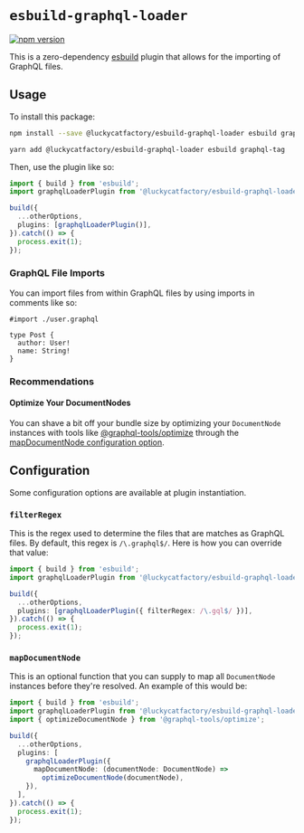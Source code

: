 # `esbuild-graphql-loader`

[![npm version](https://badge.fury.io/js/%40luckycatfactory%2Fesbuild-graphql-loader.svg)](https://badge.fury.io/js/%40luckycatfactory%2Fesbuild-graphql-loader)

This is a zero-dependency [esbuild](https://github.com/evanw/esbuild) plugin that allows for the importing of GraphQL files.

## Usage

To install this package:

```sh
npm install --save @luckycatfactory/esbuild-graphql-loader esbuild graphql-tag
```

```sh
yarn add @luckycatfactory/esbuild-graphql-loader esbuild graphql-tag
```

Then, use the plugin like so:

```ts
import { build } from 'esbuild';
import graphqlLoaderPlugin from '@luckycatfactory/esbuild-graphql-loader';

build({
  ...otherOptions,
  plugins: [graphqlLoaderPlugin()],
}).catch(() => {
  process.exit(1);
});
```

### GraphQL File Imports

You can import files from within GraphQL files by using imports in comments like so:

```gql
#import ./user.graphql

type Post {
  author: User!
  name: String!
}
```

### Recommendations

#### Optimize Your DocumentNodes

You can shave a bit off your bundle size by optimizing your `DocumentNode` instances with tools like [@graphql-tools/optimize](https://www.graphql-tools.com/docs/api/modules/optimize) through the [mapDocumentNode configuration option](https://github.com/luckycatfactory/esbuild-graphql-loader#mapdocumentnode).

## Configuration

Some configuration options are available at plugin instantiation.

### `filterRegex`

This is the regex used to determine the files that are matches as GraphQL files.
By default, this regex is `/\.graphql$/`.
Here is how you can override that value:

```ts
import { build } from 'esbuild';
import graphqlLoaderPlugin from '@luckycatfactory/esbuild-graphql-loader';

build({
  ...otherOptions,
  plugins: [graphqlLoaderPlugin({ filterRegex: /\.gql$/ })],
}).catch(() => {
  process.exit(1);
});
```

### `mapDocumentNode`

This is an optional function that you can supply to map all `DocumentNode` instances before they're resolved.
An example of this would be:

```ts
import { build } from 'esbuild';
import graphqlLoaderPlugin from '@luckycatfactory/esbuild-graphql-loader';
import { optimizeDocumentNode } from '@graphql-tools/optimize';

build({
  ...otherOptions,
  plugins: [
    graphqlLoaderPlugin({
      mapDocumentNode: (documentNode: DocumentNode) =>
        optimizeDocumentNode(documentNode),
    }),
  ],
}).catch(() => {
  process.exit(1);
});
```
